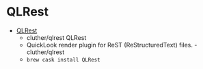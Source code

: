 # QLRest
- [QLRest](https://github.com/cluther/qlrest)
  -  cluther/qlrest QLRest
  - QuickLook render plugin for ReST (ReStructuredText) files. - cluther/qlrest
  - `brew cask install QLRest`
